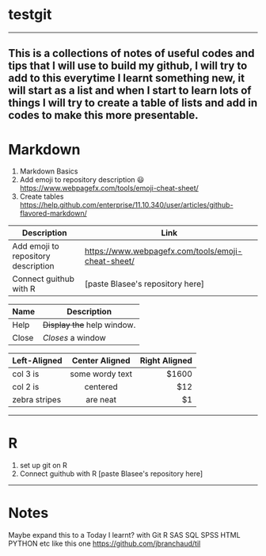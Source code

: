 # testgit
---
This is a collections of notes of useful codes and tips that I will use to build my github, I will try to add to this everytime I learnt something new, it will start as a list and when I start to learn lots of things I will try to create a table of lists and add in codes to make this more presentable. 
---
# Markdown
1. Markdown Basics
2. Add emoji to repository description :smiley: https://www.webpagefx.com/tools/emoji-cheat-sheet/
3. Create tables
https://help.github.com/enterprise/11.10.340/user/articles/github-flavored-markdown/

| Description | Link        |
| ------------| ----------- |
| Add emoji to repository description | https://www.webpagefx.com/tools/emoji-cheat-sheet/|
| Connect guithub with R     | [paste Blasee's repository here]    |

| Name | Description          |
| ------------- | ----------- |
| Help      | ~~Display the~~ help window.|
| Close     | _Closes_ a window     |


| Left-Aligned  | Center Aligned  | Right Aligned |
| :------------ |:---------------:| -----:|
| col 3 is      | some wordy text | $1600 |
| col 2 is      | centered        |   $12 |
| zebra stripes | are neat        |    $1 |

---
# R
1. set up git on R 
2. Connect guithub with R [paste Blasee's repository here]
---

# Notes
Maybe expand this to a Today I learnt? with Git R SAS SQL SPSS HTML PYTHON etc
like this one https://github.com/jbranchaud/til
